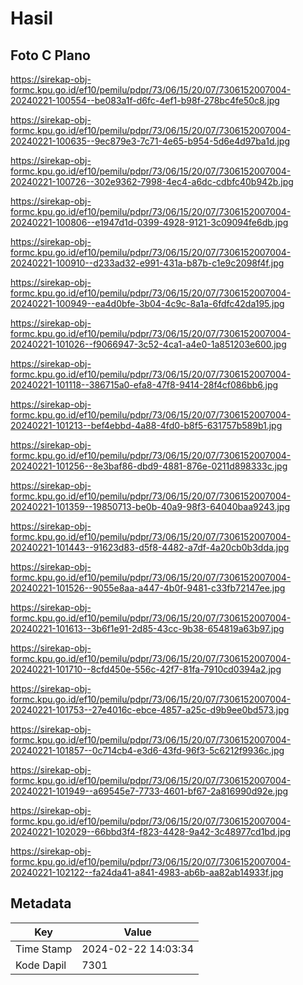 # Hasil

## Foto C Plano

https://sirekap-obj-formc.kpu.go.id/ef10/pemilu/pdpr/73/06/15/20/07/7306152007004-20240221-100554--be083a1f-d6fc-4ef1-b98f-278bc4fe50c8.jpg

https://sirekap-obj-formc.kpu.go.id/ef10/pemilu/pdpr/73/06/15/20/07/7306152007004-20240221-100635--9ec879e3-7c71-4e65-b954-5d6e4d97ba1d.jpg

https://sirekap-obj-formc.kpu.go.id/ef10/pemilu/pdpr/73/06/15/20/07/7306152007004-20240221-100726--302e9362-7998-4ec4-a6dc-cdbfc40b942b.jpg

https://sirekap-obj-formc.kpu.go.id/ef10/pemilu/pdpr/73/06/15/20/07/7306152007004-20240221-100806--e1947d1d-0399-4928-9121-3c09094fe6db.jpg

https://sirekap-obj-formc.kpu.go.id/ef10/pemilu/pdpr/73/06/15/20/07/7306152007004-20240221-100910--d233ad32-e991-431a-b87b-c1e9c2098f4f.jpg

https://sirekap-obj-formc.kpu.go.id/ef10/pemilu/pdpr/73/06/15/20/07/7306152007004-20240221-100949--ea4d0bfe-3b04-4c9c-8a1a-6fdfc42da195.jpg

https://sirekap-obj-formc.kpu.go.id/ef10/pemilu/pdpr/73/06/15/20/07/7306152007004-20240221-101026--f9066947-3c52-4ca1-a4e0-1a851203e600.jpg

https://sirekap-obj-formc.kpu.go.id/ef10/pemilu/pdpr/73/06/15/20/07/7306152007004-20240221-101118--386715a0-efa8-47f8-9414-28f4cf086bb6.jpg

https://sirekap-obj-formc.kpu.go.id/ef10/pemilu/pdpr/73/06/15/20/07/7306152007004-20240221-101213--bef4ebbd-4a88-4fd0-b8f5-631757b589b1.jpg

https://sirekap-obj-formc.kpu.go.id/ef10/pemilu/pdpr/73/06/15/20/07/7306152007004-20240221-101256--8e3baf86-dbd9-4881-876e-0211d898333c.jpg

https://sirekap-obj-formc.kpu.go.id/ef10/pemilu/pdpr/73/06/15/20/07/7306152007004-20240221-101359--19850713-be0b-40a9-98f3-64040baa9243.jpg

https://sirekap-obj-formc.kpu.go.id/ef10/pemilu/pdpr/73/06/15/20/07/7306152007004-20240221-101443--91623d83-d5f8-4482-a7df-4a20cb0b3dda.jpg

https://sirekap-obj-formc.kpu.go.id/ef10/pemilu/pdpr/73/06/15/20/07/7306152007004-20240221-101526--9055e8aa-a447-4b0f-9481-c33fb72147ee.jpg

https://sirekap-obj-formc.kpu.go.id/ef10/pemilu/pdpr/73/06/15/20/07/7306152007004-20240221-101613--3b6f1e91-2d85-43cc-9b38-654819a63b97.jpg

https://sirekap-obj-formc.kpu.go.id/ef10/pemilu/pdpr/73/06/15/20/07/7306152007004-20240221-101710--8cfd450e-556c-42f7-81fa-7910cd0394a2.jpg

https://sirekap-obj-formc.kpu.go.id/ef10/pemilu/pdpr/73/06/15/20/07/7306152007004-20240221-101753--27e4016c-ebce-4857-a25c-d9b9ee0bd573.jpg

https://sirekap-obj-formc.kpu.go.id/ef10/pemilu/pdpr/73/06/15/20/07/7306152007004-20240221-101857--0c714cb4-e3d6-43fd-96f3-5c6212f9936c.jpg

https://sirekap-obj-formc.kpu.go.id/ef10/pemilu/pdpr/73/06/15/20/07/7306152007004-20240221-101949--a69545e7-7733-4601-bf67-2a816990d92e.jpg

https://sirekap-obj-formc.kpu.go.id/ef10/pemilu/pdpr/73/06/15/20/07/7306152007004-20240221-102029--66bbd3f4-f823-4428-9a42-3c48977cd1bd.jpg

https://sirekap-obj-formc.kpu.go.id/ef10/pemilu/pdpr/73/06/15/20/07/7306152007004-20240221-102122--fa24da41-a841-4983-ab6b-aa82ab14933f.jpg


## Metadata

| Key        | Value               |
| ---------- | ------------------- |
| Time Stamp | 2024-02-22 14:03:34 |
| Kode Dapil | 7301                |



